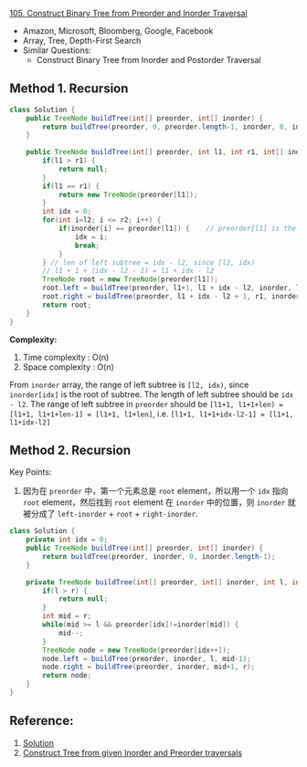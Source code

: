 [105. Construct Binary Tree from Preorder and Inorder Traversal](https://leetcode.com/problems/construct-binary-tree-from-preorder-and-inorder-traversal/)

* Amazon, Microsoft, Bloomberg, Google, Facebook
* Array, Tree, Depth-First Search
* Similar Questions:
    * Construct Binary Tree from Inorder and Postorder Traversal
    
    
## Method 1. Recursion
```java
class Solution {
    public TreeNode buildTree(int[] preorder, int[] inorder) {
        return buildTree(preorder, 0, preorder.length-1, inorder, 0, inorder.length-1);
    }
    
    public TreeNode buildTree(int[] preorder, int l1, int r1, int[] inorder, int l2, int r2) {
        if(l1 > r1) {
            return null;
        }
        if(l1 == r1) {
            return new TreeNode(preorder[l1]);
        }
        int idx = 0;
        for(int i=l2; i <= r2; i++) {
            if(inorder[i] == preorder[l1]) {    // preorder[l1] is the root of the current tree
                idx = i;
                break;
            }
        } // len of left subtree = idx - l2, since [l2, idx)
        // l1 + 1 + (idx - l2 - 1) = l1 + idx - l2
        TreeNode root = new TreeNode(preorder[l1]);
        root.left = buildTree(preorder, l1+1, l1 + idx - l2, inorder, l2, idx - 1);
        root.right = buildTree(preorder, l1 + idx - l2 + 1, r1, inorder, idx + 1, r2);
        return root;
    }
}
```
**Complexity:** 

1. Time complexity : O(n)
2. Space complexity : O(n)

From `inorder` array, the range of left subtree is `[l2, idx)`, since `inorder[idx]` is the root of subtree.  The length of left subtree should be `idx - l2`.
The range of left subtree in `preorder` should be `[l1+1, l1+1+len) = [l1+1, l1+1+len-1] = [l1+1, l1+len]`, i.e. `[l1+1, l1+1+idx-l2-1] = [l1+1, l1+idx-l2]`



## Method 2. Recursion

Key Points:

1. 因为在 `preorder` 中，第一个元素总是 `root` element，所以用一个 `idx` 指向 `root` element，然后找到 `root` element 在 `inorder` 中的位置，则 `inorder` 就被分成了 `left-inorder` + `root` + `right-inorder`.

```java
class Solution {
    private int idx = 0;
    public TreeNode buildTree(int[] preorder, int[] inorder) {
        return buildTree(preorder, inorder, 0, inorder.length-1);
    }
    
    private TreeNode buildTree(int[] preorder, int[] inorder, int l, int r) {
        if(l > r) {
            return null;
        }
        int mid = r;
        while(mid >= l && preorder[idx]!=inorder[mid]) {
            mid--;
        }
        TreeNode node = new TreeNode(preorder[idx++]);
        node.left = buildTree(preorder, inorder, l, mid-1);
        node.right = buildTree(preorder, inorder, mid+1, r);
        return node;
    }
}
```



## Reference:

1. [Solution](https://leetcode.com/problems/construct-binary-tree-from-preorder-and-inorder-traversal/solution/)
2. [Construct Tree from given Inorder and Preorder traversals](https://www.geeksforgeeks.org/construct-tree-from-given-inorder-and-preorder-traversal/)

